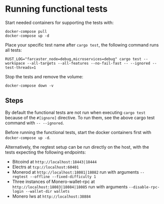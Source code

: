 # Running functional tests

Start needed containers for supporting the tests with:

```
docker-compose pull
docker-compose up -d
```

Place your specific test name after `cargo test`, the following command runs all tests:

```
RUST_LOG="farcaster_node=debug,microservices=debug" cargo test --workspace --all-targets --all-features --no-fail-fast -- --ignored --test-threads=1
```

Stop the tests and remove the volume:

```
docker-compose down -v
```

## Steps

By default the functional tests are not run when executing `cargo test` because of the `#[ignore]` directive. To run them, see the above cargo test command with `-- --ignored`.

Before running the functional tests, start the docker containers first with `docker-compose up -d`.

Alternatively, the regtest setup can be run directly on the host, with the tests expecting the following endpoints:

- Bitcoind at `http://localhost:18443|18444`
- Electrs at `tcp://localhost:60401`
- Monerod at `http://localhost:18081|18082` run with arguments `--regtest --offline --fixed-difficulty 1`
- Three instances of Monero-wallet-rpc at `http://localhost:18083|18084|18085` run with arguments `--disable-rpc-login --wallet-dir wallets`
- Monero lws at `http://localhost:38884`
